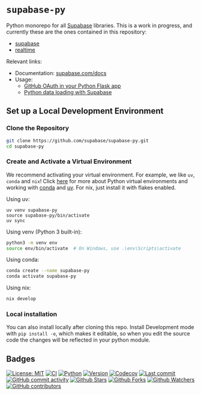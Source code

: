 # `supabase-py`

Python monorepo for all [Supabase](https://supabase.com) libraries. This is a work in progress, and currently these are the ones contained in this repository:

- [supabase](src/supabase/README.md)
- [realtime](src/realtime/README.md)

Relevant links:

- Documentation: [supabase.com/docs](https://supabase.com/docs/reference/python/introduction)
- Usage:
  - [GitHub OAuth in your Python Flask app](https://supabase.com/blog/oauth2-login-python-flask-apps)
  - [Python data loading with Supabase](https://supabase.com/blog/loading-data-supabase-python)

## Set up a Local Development Environment

### Clone the Repository

```bash
git clone https://github.com/supabase/supabase-py.git
cd supabase-py
```

### Create and Activate a Virtual Environment

We recommend activating your virtual environment. For example, we like `uv`, `conda` and `nix`! Click [here](https://docs.python.org/3/library/venv.html) for more about Python virtual environments and working with [conda](https://conda.io/projects/conda/en/latest/user-guide/tasks/manage-environments.html#activating-an-environment) and [uv](https://docs.astral.sh/uv/getting-started/features/). For nix, just install it with flakes enabled.

Using uv:
```
uv venv supabase-py
source supabase-py/bin/activate
uv sync
```

Using venv (Python 3 built-in):

```bash
python3 -m venv env
source env/bin/activate  # On Windows, use .\env\Scripts\activate
```

Using conda:

```bash
conda create --name supabase-py
conda activate supabase-py
```

Using nix:
```bash
nix develop
```

### Local installation

You can also install locally after cloning this repo. Install Development mode with `pip install -e`, which makes it editable, so when you edit the source code the changes will be reflected in your python module.

## Badges

[![License: MIT](https://img.shields.io/badge/License-MIT-green.svg?label=license)](https://opensource.org/licenses/MIT)
[![CI](https://github.com/supabase/supabase-py/actions/workflows/ci.yml/badge.svg)](https://github.com/supabase/supabase-py/actions/workflows/ci.yml)
[![Python](https://img.shields.io/pypi/pyversions/supabase)](https://pypi.org/project/supabase)
[![Version](https://img.shields.io/pypi/v/supabase?color=%2334D058)](https://pypi.org/project/supabase)
[![Codecov](https://codecov.io/gh/supabase/supabase-py/branch/develop/graph/badge.svg)](https://codecov.io/gh/supabase/supabase-py)
[![Last commit](https://img.shields.io/github/last-commit/supabase/supabase-py.svg?style=flat)](https://github.com/supabase/supabase-py/commits)
[![GitHub commit activity](https://img.shields.io/github/commit-activity/m/supabase/supabase-py)](https://github.com/supabase/supabase-py/commits)
[![Github Stars](https://img.shields.io/github/stars/supabase/supabase-py?style=flat&logo=github)](https://github.com/supabase/supabase-py/stargazers)
[![Github Forks](https://img.shields.io/github/forks/supabase/supabase-py?style=flat&logo=github)](https://github.com/supabase/supabase-py/network/members)
[![Github Watchers](https://img.shields.io/github/watchers/supabase/supabase-py?style=flat&logo=github)](https://github.com/supabase/supabase-py)
[![GitHub contributors](https://img.shields.io/github/contributors/supabase/supabase-py)](https://github.com/supabase/supabase-py/graphs/contributors)
